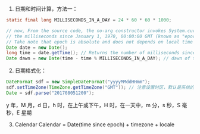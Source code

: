 1. 日期和时间计算，方法一：

```java
static final long MILLISECONDS_IN_A_DAY = 24 * 60 * 60 * 1000;

// now, From the source code, the no-arg constructor invokes System.currentTimeMillis() to get 
// the milliseconds since January 1, 1970, 00:00:00 GMT (known as "epoch") and stores in a private variable fastTime.
// Take note that epoch is absolute and does not depends on local time zones.
Date date = new Date(); 
long time = date.getTime(); // Returns the number of milliseconds since January 1, 1970, 00:00:00 GMT
Date dawn = new Date(time - time % MILLISECONDS_IN_A_DAY); // dawn of today
```

2. 日期格式化：
```java
DateFormat sdf = new SimpleDateFormat("yyyyMMddHHmm");
sdf.setTimeZone(TimeZone.getTimeZone("GMT")); // 注意设置时区，默认是系统的时区
Date = sdf.parse("201708051200");
```
y 年，M 月，d 日，h 时，在上午或下午，H 时，在一天中，m 分，s 秒，S 毫秒，E 星期


3. Calendar
Calendar = Date(time since epoch) + timezone + locale
